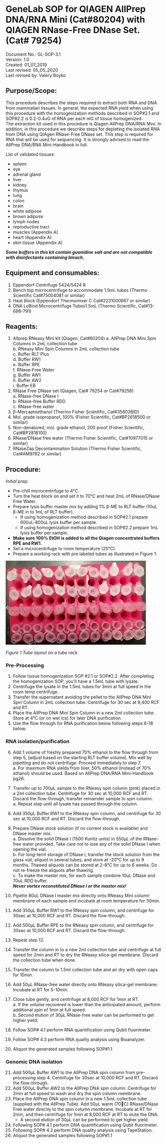 # GeneLab SOP for QIAGEN AllPrep DNA/RNA Mini (Cat#80204) with QIAGEN RNase-Free DNase Set. (Cat# 79254) #
Document No.:	GL-SOP-3.1  
Version:	1.0  
Created:	01_07_2019  
Last revised: 	05_05_2020  
Last revised by:	Valery Boyko  

## Purpose/Scope: ##
This procedure describes the steps required to extract both RNA and DNA from mammalian tissues. 
In general, the expected RNA yield when using this procedure with the homogenization methods described in SOP#2.1 and SOP#2.2 is 0.2-0.4uG of RNA per each mG of tissue homogenized.  
The extraction kit used in this procedure is Qiagen AllPrep DNA/RNA Mini. In addition, in this procedure we describe steps for depleting the isolated RNA from DNA using QIAgen RNase-Free DNase set. This step is required for RNA that will be used for sequencing. 
It is strongly advised to read the AllPrep DNA/RNA Mini-Handbook in full. 

List of validated tissues: 
-	spleen
-	eye 
-	adrenal gland 
-	liver 
-	kidney
-	thymus
-	lung
-	colon
-	brain
-	white adipose
-	brown adipose
-	lymph nodes
-	reproductive tract
-	muscles (Appendix A) 
-	heart (Appendix A)
-	skin tissue (Appendix A)

**_Some buffers in this kit contain guanidine salt and are not compatible with disinfectants containing bleach._**

## Equipment and consumables: ##
1.	Eppendorf Centrifuge 5424/5424 R
2.	Bench top microcentrifuge to accommodate 1.5mL tubes (Thermo Scientific Cat#75004081 or similar) 
3.	Heat block (Eppendorf Thermomixer C Cat#2231000667 or similar) 
4.	DNA LoBind Microcentrifuge Tubes1.5mL (Thermo Scientific, Cat#13-698-791)

## Reagents: ##
1.	Allprep RNeasy Mini kit (Qiagen, Cat#80204)
    a.	AllPrep DNA Mini Spin Columns in 2mL collection tube  
    b.	RNeasy Mini Spin Columns in 2mL collection tube  
    c.	Buffer RLT Plus  
    d.	Buffer RW1  
    e.	Buffer RPE  
    f.	RNase-Free Water  
    g.	Buffer AW1  
    h.	Buffer AW2  
    i.	Buffer EB  
2.	RNase Free DNase set (Qiagen, Cat# 79254 or Cat#79256)  
    a.	RNase-free DNase I  
    b.	RNase-free Buffer RDD  
    c.	RNase-free water   
3.	β-Mercaptoethanol (Thermo Fisher Scientific, Cat#35602BID) 
4.	Mol. grade isopropanol, 100% (Fisher Scientific, Cat#BP2618500 or similar) 
5.	Non-denatured, mol. grade ethanol, 200 proof (Fisher Scientific, Cat#BP2818100) 
6.	RNase/DNase free water (Thermo Fisher Scientific, Cat#10977015 or similar) 
7.	RNaseZap Decontamination Solution (Thermo Fisher Scientific, Cat#AM9782 or similar) 

## Procedure:  ##
*Initial prep:*
-	Pre-chill microcentrifuge to 4°C.
-	Turn the heat block on and set it to 70°C and heat 2mL of RNase/DNase Free Water.
-	Prepare lysis buffer master mix by adding 1% β-ME to RLT buffer (10uL β-ME in to 1mL of RLT buffer). 
    - If using homogenization method described in SOP#2.1 prepare 600uL-800uL lysis buffer per sample.  
    - If using homogenization method described in SOP#2.2 prepare 1mL lysis buffer per sample.  
-	**Make sure 100% EtOH is added to all the Qiagen concentrated buffers RPE and RW1.**
-	Set a microcentrifuge to room temperature (25°C).
-	Prepare a working rack with pre labeled tubes as illustrated in Figure 1. 

<img src="tube_layout.png">

*Figure 1 Tube layout on a tube rack*

### Pre-Processing ###
1.	Follow tissue homogenization SOP #2.1 or SOP#2.2. After completing the homogenization SOP, you’ll have a 1.5mL tube with lysate.
2.	Centrifuge the lysate in the 1.5mL tubes for 3min at full speed in the room temp centrifuge. 
3.	Transfer the supernatant avoiding the pellet to the AllPrep DNA Mini Spin Column in 2mL collection tube. Centrifuge for 30 sec at 9,400 RCF and RT.
4.	Place the AllPrep DNA Mini Spin Column in a new 2ml collection tube. Store at 4°C (or on wet ice) for later DNA purification. 
5.	Use the flow through for RNA purification below following steps 6-18 below: 

### RNA isolation/purification ###
6.	Add 1 volume of freshly prepared 70% ethanol to the flow through from step 5, (adjust based on the starting RLT buffer volume). Mix well by pipetting and do not centrifuge.  Proceed immediately to step 7.  
    a.	For maximum RNA yields from liver, 50% ethanol (instead of 70% ethanol) should be used. Based on AllPrep DNA/RNA Mini-Handbook pg26.  
7.	Transfer up to 700μL sample to the RNeasy spin column (pink) placed in a 2ml collection tube.  Centrifuge for 30 sec at 10,000 RCF and RT.  Discard the flow-through, transfer remainder sample to spin column.  
    a.	Repeat step until all lysate has passed through the column.  
8.	Add 350μL Buffer RW1 to the RNeasy spin column, and centrifuge for 30 sec at 10,000 RCF and RT.  Discard the flow-through.
9.	Prepare DNase stock solution (if no current stock is available) and DNase master mix.  
    a.	Dissolve the solid DNase I (1500 Kunitz units) in 550μL of the RNase-free water provided. Take care not to lose any of the solid DNase I when opening the vial.   
    b.	For long-term storage of DNase I, transfer the stock solution from the glass vial, aliquot in several tubes, and store at -20°C for up to 9 months. Thawed aliquots can be stored at 2-8°C for up to 6 weeks. Do not re-freeze the aliquots after thawing.  
    c.	To make the master mix, for each sample combine 10uL DNase and 70uL RDD buffer.  
**_Never vortex reconstituted DNase I or the master mix!_**

10.	Pipette 80uL DNase I master mix directly onto RNeasy Mini column membrane of each sample and incubate at room temperature for 30min. 
11.	Add 350μL Buffer RW1 to the RNeasy spin column, and centrifuge for 30sec at 10,000 RCF and RT.  Discard the flow-through.
12.	Add 500μL Buffer RPE to the RNeasy spin column, and centrifuge for 30sec at 10,000 RCF and RT.  Discard the flow-through.  
13.	Repeat step 12. 
14.	Transfer the column in to a new 2ml collection tube and centrifuge at full speed for 2min and RT to dry the RNeasy silica-gel membrane. Discard the collection tube when done. 
15.	Transfer the column to 1.5ml collection tube and air dry with open caps for 10min.
16.	Add 50μL RNase-free water directly onto RNeasy silica-gel membrane. Incubate at RT for 5-10min.
17.	Close tube gently, and centrifuge at 8,000 RCF for 1min at RT.  
    a.	If the volume recovered is lower than the anticipated amount, perform additional spin of 1min at full speed.  
    b.	Second elution of 30μL RNase-free water can be performed to get higher yield.  
18.	Follow SOP# 4.1 perform RNA quantification using Qubit fluorimeter. 
19.	Follow SOP# 4.3 perform RNA quality analysis using Bioanalyzer. 
20.	Aliquot the generated samples following SOP#1.1

### Genomic DNA isolation ###
21.	Add 500μL Buffer AW1 to the AllPrep DNA spin column from pre-processing step 4. Centrifuge for 30sec at 10,000 RCF and RT. Discard the flow-through.
22.	Add 500μL Buffer AW2 to the AllPrep DNA spin column. Centrifuge for 2min at full speed to wash and dry the spin column membrane.
23.	Place the AllPrep DNA spin column in a new 1.5mL collection tube (supplied with the AllPrep Tube). Add 50μL warm (70C) RNase/DNase Free water directly to the spin column membrane.  Incubate at RT for 2min, and then centrifuge for 1min at 8,000 RCF at RT to elute the DNA.  
    * A second elution of 30μL can be performed to get higher yield.
24.	Following SOP# 4.1 perform DNA quantification using Qubit fluorimeter. 
25.	Following SOP# 4.2 perform DNA quality analysis using TapeStation. 
26.	Aliquot the generated samples following SOP#1.1








